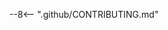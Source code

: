 <!-- This page includes the .github/CONTRIBUTING.md to avoid duplication. -->

--8<-- ".github/CONTRIBUTING.md"

